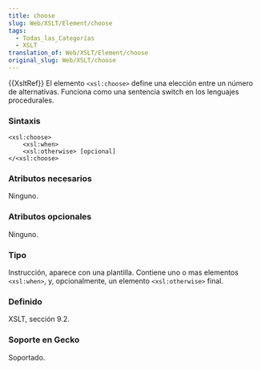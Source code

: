 ```yaml
---
title: choose
slug: Web/XSLT/Element/choose
tags:
  - Todas_las_Categorías
  - XSLT
translation_of: Web/XSLT/Element/choose
original_slug: Web/XSLT/choose
---
```

{{XsltRef}}
El elemento `<xsl:choose>` define una elección entre un número de alternativas. Funciona como una sentencia switch en los lenguajes procedurales.

### Sintaxis

    <xsl:choose>
    	<xsl:when>
    	<xsl:otherwise> [opcional]
    </<xsl:choose>

### Atributos necesarios

Ninguno.

### Atributos opcionales

Ninguno.

### Tipo

Instrucción, aparece con una plantilla. Contiene uno o mas elementos `<xsl:when>`, y, opcionalmente, un elemento `<xsl:otherwise>` final.

### Definido

XSLT, sección 9.2.

### Soporte en Gecko

Soportado.
